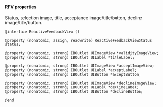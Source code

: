 #### RFV properties

Status, selection image, title, acceptance image/title/button, decline image/title/button.

```objc
@interface ReactiveFeedbackView ()

@property (nonatomic, assign, readwrite) ReactiveFeedbackViewStatus status;

@property (nonatomic, strong) IBOutlet UIImageView *validityImageView;
@property (nonatomic, strong) IBOutlet UILabel *titleLabel;

@property (nonatomic, strong) IBOutlet UIImageView *acceptImageView;
@property (nonatomic, strong) IBOutlet UILabel *acceptLabel;
@property (nonatomic, strong) IBOutlet UIButton *acceptButton;

@property (nonatomic, strong) IBOutlet UIImageView *declineImageView;
@property (nonatomic, strong) IBOutlet UILabel *declineLabel;
@property (nonatomic, strong) IBOutlet UIButton *declineButton;

@end
```

